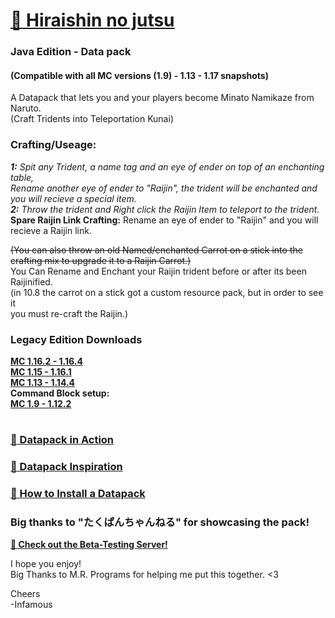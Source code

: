 # [🎥 Hiraishin no jutsu](https://youtu.be/dOuJNRJvqmY)
### Java Edition - Data pack  
#### (Compatible with all MC versions (1.9) - 1.13 - 1.17 snapshots)  

A Datapack that lets you and your players become Minato Namikaze from Naruto.    
(Craft Tridents into Teleportation Kunai)  

### Crafting/Useage:   
_**1:** Spit any Trident, a name tag and an eye of ender on top of an enchanting table,    
Rename another eye of ender to "Raijin", the trident will be enchanted and you will recieve a special item.    
**2:** Throw the trident and Right click the Raijin Item to teleport to the trident._  
**Spare Raijin Link Crafting:** Rename an eye of ender to "Raijin" and you will recieve a Raijin link. 

~~(You can also throw an old Named/enchanted Carrot on a stick into 
the crafting mix to upgrade it to a Raijin Carrot.)~~  
      You Can Rename and Enchant your Raijin trident before or after its been Raijinified.  
      (in 10.8 the carrot on a stick got a custom resource pack, but in order to see it  
      you must re-craft the Raijin.)    

### **Legacy Edition Downloads**  
**[MC 1.16.2 - 1.16.4](https://github.com/InfamousMusicify/Flying-Raijin/raw/Legacy/Raijin%20LV0.3.zip)**  
**[MC 1.15 - 1.16.1](https://github.com/InfamousMusicify/Flying-Raijin/raw/Legacy/Raijin%20LV0.2.zip)**  
**[MC 1.13 - 1.14.4](https://github.com/InfamousMusicify/Flying-Raijin/raw/Legacy/Raijin%20LV0.1.zip)**  
**Command Block setup:**  
**[MC 1.9 - 1.12.2](https://github.com/InfamousMusicify/Flying-Raijin/tree/MC-1.11-1.12.2)**  
#
### [🔗 Datapack in Action](https://youtu.be/dOuJNRJvqmY)  
### [🔗 Datapack Inspiration](https://youtu.be/Fd_vSRkGlv8)  
### [🔗 How to Install a Datapack](https://www.youtube.com/watch?v=4Dxzw12TQcg)  

### Big thanks to "たくぱんちゃんねる" for showcasing the pack!   
      
**[🔗 Check out the Beta-Testing Server!](https://bit.ly/2TizsgS)**  

I hope you enjoy!  
Big Thanks to M.R. Programs for helping me put this together. <3  

Cheers  
-Infamous
